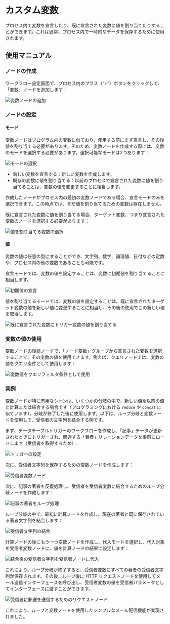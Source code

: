 # カスタム変数

<PluginInfo name="workflow-variable" link="/handbook/workflow-variable" commercial="true"></PluginInfo>

プロセス内で変数を宣言したり、既に宣言された変数に値を割り当てたりすることができます。これは通常、プロセス内で一時的なデータを保存するために使用されます。

## 使用マニュアル

### ノードの作成

ワークフロー設定画面で、プロセス内のプラス（“+”）ボタンをクリックして、「変数」ノードを追加します：

![変数ノードの追加](https://static-docs.nocobase.com/53b1e48e777bfff7f2a08271526ef3ee.png)

### ノードの設定

#### モード

変数ノードはプログラム内の変数に似ており、使用する前にまず宣言し、その後値を割り当てる必要があります。そのため、変数ノードを作成する際には、変数のモードを選択する必要があります。選択可能なモードは2つあります：

![モードの選択](https://static-docs.nocobase.com/49d8b7b501de6faef6f303262aa14550.png)

- 新しい変数を宣言する：新しい変数を作成します。
- 既存の変数に値を割り当てる：以前のプロセスで宣言された変数に値を割り当てることは、変数の値を変更することに相当します。

作成したノードがプロセス内の最初の変数ノードである場合、宣言モードのみを選択できます。この時点では、まだ値を割り当てるための変数は存在しません。

既に宣言された変数に値を割り当てる場合、ターゲット変数、つまり宣言された変数のノードを選択する必要があります：

![値を割り当てる変数の選択](https://static-docs.nocobase.com/1ce8911548d7347e693d8cc8ac1953eb.png)

#### 値

変数の値は任意の型にすることができ、文字列、数字、論理値、日付などの定数や、プロセス内の他の変数であることも可能です。

宣言モードでは、変数の値を設定することは、変数に初期値を割り当てることに相当します。

![初期値の宣言](https://static-docs.nocobase.com/4ce2c508986565ad537343013758c6a4.png)

値を割り当てるモードでは、変数の値を設定することは、既に宣言されたターゲット変数の値を新しい値に変更することに相当し、その後の使用でこの新しい値を取得します。

![既に宣言された変数にトリガー変数の値を割り当てる](https://static-docs.nocobase.com/858bae180712ad279ae6a964a77a7659.png)

### 変数の値の使用

変数ノードの後続ノードで、「ノード変数」グループから宣言された変数を選択することで、その変数の値を使用できます。例えば、クエリノードでは、変数の値をクエリ条件として使用します：

![変数値をクエリフィルタ条件として使用](https://static-docs.nocobase.com/1ca91c295254ff85999a1751499f14bc.png)

### 実例

変数ノードが特に有用なシーンは、いくつかの分岐の中で、新しい値を以前の値と計算または結合する場合です（プログラミングにおける `reduce` や `concat` に似ています）。分岐が終了した後に使用します。以下は、ループ分岐と変数ノードを使用して、受信者の文字列を結合する例です。

まず、データテーブルトリガーのワークフローを作成し、「記事」データが更新されたときにトリガーされ、関連する「著者」リレーションデータを事前にロードします（受信者を取得するため）：

![トリガーの設定](https://static-docs.nocobase.com/93327530a93c695c637d74cdfdcd5cde.png)

次に、受信者文字列を保存するための変数ノードを作成します：

![受信者変数ノード](https://static-docs.nocobase.com/d26fa4a7e7ee4f34e0d8392a51c6666e.png)

次に、記事の著者を反復処理し、受信者を受信者変数に結合するためのループ分岐ノードを作成します：

![記事の著者をループ処理](https://static-docs.nocobase.com/083fe62c943c17a643dc47ec2872e07c.png)

ループ分岐の中で、最初に計算ノードを作成し、現在の著者と既に保存されている著者文字列を結合します：

![受信者文字列の結合](https://static-docs.nocobase.com/5d21a990162f32cb8818d27b16fd1bcd.png)

計算ノードの後にもう一つ変数ノードを作成し、代入モードを選択し、代入対象を受信者変数ノードに、値を計算ノードの結果に設定します：

![結合後の受信者文字列を受信者ノードに代入](https://static-docs.nocobase.com/fc40ed95dd9b61d924b7ca11b23f9482.png)

これにより、ループ分岐が終了すると、受信者変数にすべての著者の受信者文字列が保存されます。その後、ループ後に HTTP リクエストノードを使用してメール送信インターフェースを呼び出し、受信者変数の値を受信者パラメータとしてインターフェースに渡すことができます。

![受信者に郵送を送信するためのリクエストノード](https://static-docs.nocobase.com/37f71aa1a63e172bcb2dce10a250947e.png)

これにより、ループと変数ノードを使用したシンプルなメール配信機能が実現されました。

